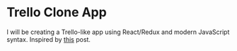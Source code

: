 <h1>Trello Clone App</h1>

I will be creating a Trello-like app using React/Redux and modern JavaScript syntax. Inspired by <a href="https://medium.freecodecamp.org/the-secret-to-being-a-top-developer-is-building-things-heres-a-list-of-fun-apps-to-build-aac61ac0736c">this</a> post.



